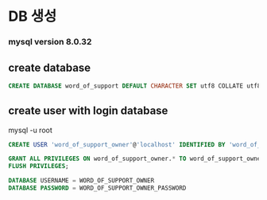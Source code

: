# DB 생성

### mysql version 8.0.32

## create database

```sql
CREATE DATABASE word_of_support DEFAULT CHARACTER SET utf8 COLLATE utf8_general_ci;
```

## create user with login database

mysql -u root

```sql
CREATE USER 'word_of_support_owner'@'localhost' IDENTIFIED BY 'word_of_support_password';

GRANT ALL PRIVILEGES ON word_of_support_owner.* TO word_of_support_owner@'%';
FLUSH PRIVILEGES;

DATABASE USERNAME = WORD_OF_SUPPORT_OWNER
DATABASE PASSWORD = WORD_OF_SUPPORT_OWNER_PASSWORD
```
